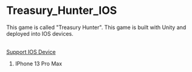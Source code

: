 # Treasury_Hunter_IOS
This game is called "Treasury Hunter". This game is built with Unity and deployed into IOS devices.


<br>
<ins>Support IOS Device</ins><br>
<ol>
<li>IPhone 13 Pro Max</li>
</ol>

